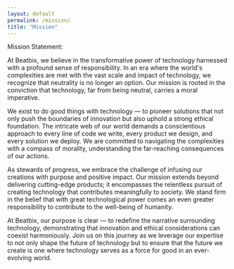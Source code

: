 ```yaml
---
layout: default
permalink: /mission/
title: "Mission"
---
```


Mission Statement:

At Beatbix, we believe in the transformative power of technology harnessed with a profound sense of responsibility. In an era where the world's complexities are met with the vast scale and impact of technology, we recognize that neutrality is no longer an option. Our mission is rooted in the conviction that technology, far from being neutral, carries a moral imperative.

We exist to do good things with technology — to pioneer solutions that not only push the boundaries of innovation but also uphold a strong ethical foundation. The intricate web of our world demands a conscientious approach to every line of code we write, every product we design, and every solution we deploy. We are committed to navigating the complexities with a compass of morality, understanding the far-reaching consequences of our actions.

As stewards of progress, we embrace the challenge of infusing our creations with purpose and positive impact. Our mission extends beyond delivering cutting-edge products; it encompasses the relentless pursuit of creating technology that contributes meaningfully to society. We stand firm in the belief that with great technological power comes an even greater responsibility to contribute to the well-being of humanity.

At Beatbix, our purpose is clear — to redefine the narrative surrounding technology, demonstrating that innovation and ethical considerations can coexist harmoniously. Join us on this journey as we leverage our expertise to not only shape the future of technology but to ensure that the future we create is one where technology serves as a force for good in an ever-evolving world.